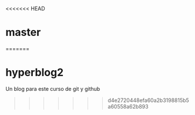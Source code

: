 <<<<<<< HEAD
# master
=======
# hyperblog2
Un blog para este curso de git y github
>>>>>>> d4e2720448efa60a2b3198815b5a60558a62b893
